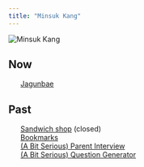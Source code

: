 ```yaml
---
title: "Minsuk Kang"
---
```

<style>
  ul {
   list-style: none; 
  }
</style>

![Minsuk Kang](https://mataroa.blog/images/3d2e27a1.jpeg)

## Now
- [Jagunbae](https://en.jagunbae.com)

## Past
- [Sandwich shop](https://reviews.cheesylazy.com/) (closed)
- [Bookmarks](https://links.kangminsuk.com/bookmarks/shared)
- [(A Bit Serious) Parent Interview](https://kangminsuk.com/interview/)
- [(A Bit Serious) Question Generator](https://kangminsuk.com/conversation/)
